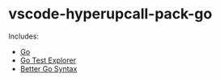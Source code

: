 # vscode-hyperupcall-pack-go

Includes:

- [Go](https://marketplace.visualstudio.com/items?itemName=golang.go)
- [Go Test Explorer](https://marketplace.visualstudio.com/items?itemName=premparihar.gotestexplorer)
- [Better Go Syntax](https://marketplace.visualstudio.com/items?itemName=jeff-hykin.better-go-syntax)
